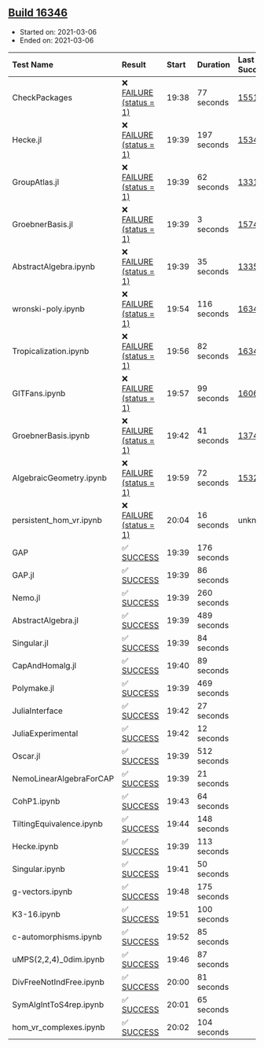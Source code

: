 ## [Build 16346](https://oscarci.mathematik.uni-kl.de/job/oscar/16346/)

* Started on: 2021-03-06
* Ended on: 2021-03-06

| Test Name    | Result | Start | Duration | Last Success | First Failure |
|:-------------|:-------|:------|:---------|:-------------|:--------------|
| CheckPackages | ❌ [FAILURE (status = 1)](https://oscarci.mathematik.uni-kl.de/job/oscar/16346/artifact/logs/build-16346/CheckPackages.log) | 19:38 | 77 seconds | [15514](https://oscarci.mathematik.uni-kl.de/job/oscar/15514/) | [15515](https://oscarci.mathematik.uni-kl.de/job/oscar/15515/) |
| Hecke.jl | ❌ [FAILURE (status = 1)](https://oscarci.mathematik.uni-kl.de/job/oscar/16346/artifact/logs/build-16346/Hecke.jl.log) | 19:39 | 197 seconds | [15344](https://oscarci.mathematik.uni-kl.de/job/oscar/15344/) | [15348](https://oscarci.mathematik.uni-kl.de/job/oscar/15348/) |
| GroupAtlas.jl | ❌ [FAILURE (status = 1)](https://oscarci.mathematik.uni-kl.de/job/oscar/16346/artifact/logs/build-16346/GroupAtlas.jl.log) | 19:39 | 62 seconds | [13311](https://oscarci.mathematik.uni-kl.de/job/oscar/13311/) | [13312](https://oscarci.mathematik.uni-kl.de/job/oscar/13312/) |
| GroebnerBasis.jl | ❌ [FAILURE (status = 1)](https://oscarci.mathematik.uni-kl.de/job/oscar/16346/artifact/logs/build-16346/GroebnerBasis.jl.log) | 19:39 | 3 seconds | [15745](https://oscarci.mathematik.uni-kl.de/job/oscar/15745/) | [15746](https://oscarci.mathematik.uni-kl.de/job/oscar/15746/) |
| AbstractAlgebra.ipynb | ❌ [FAILURE (status = 1)](https://oscarci.mathematik.uni-kl.de/job/oscar/16346/artifact/logs/build-16346/AbstractAlgebra.ipynb.log) | 19:39 | 35 seconds | [13355](https://oscarci.mathematik.uni-kl.de/job/oscar/13355/) | [13356](https://oscarci.mathematik.uni-kl.de/job/oscar/13356/) |
| wronski-poly.ipynb | ❌ [FAILURE (status = 1)](https://oscarci.mathematik.uni-kl.de/job/oscar/16346/artifact/logs/build-16346/wronski-poly.ipynb.log) | 19:54 | 116 seconds | [16345](https://oscarci.mathematik.uni-kl.de/job/oscar/16345/) | [16346](https://oscarci.mathematik.uni-kl.de/job/oscar/16346/) |
| Tropicalization.ipynb | ❌ [FAILURE (status = 1)](https://oscarci.mathematik.uni-kl.de/job/oscar/16346/artifact/logs/build-16346/Tropicalization.ipynb.log) | 19:56 | 82 seconds | [16345](https://oscarci.mathematik.uni-kl.de/job/oscar/16345/) | [16346](https://oscarci.mathematik.uni-kl.de/job/oscar/16346/) |
| GITFans.ipynb | ❌ [FAILURE (status = 1)](https://oscarci.mathematik.uni-kl.de/job/oscar/16346/artifact/logs/build-16346/GITFans.ipynb.log) | 19:57 | 99 seconds | [16068](https://oscarci.mathematik.uni-kl.de/job/oscar/16068/) | [16069](https://oscarci.mathematik.uni-kl.de/job/oscar/16069/) |
| GroebnerBasis.ipynb | ❌ [FAILURE (status = 1)](https://oscarci.mathematik.uni-kl.de/job/oscar/16346/artifact/logs/build-16346/GroebnerBasis.ipynb.log) | 19:42 | 41 seconds | [13748](https://oscarci.mathematik.uni-kl.de/job/oscar/13748/) | [13749](https://oscarci.mathematik.uni-kl.de/job/oscar/13749/) |
| AlgebraicGeometry.ipynb | ❌ [FAILURE (status = 1)](https://oscarci.mathematik.uni-kl.de/job/oscar/16346/artifact/logs/build-16346/AlgebraicGeometry.ipynb.log) | 19:59 | 72 seconds | [15322](https://oscarci.mathematik.uni-kl.de/job/oscar/15322/) | [15323](https://oscarci.mathematik.uni-kl.de/job/oscar/15323/) |
| persistent_hom_vr.ipynb | ❌ [FAILURE (status = 1)](https://oscarci.mathematik.uni-kl.de/job/oscar/16346/artifact/logs/build-16346/persistent_hom_vr.ipynb.log) | 20:04 | 16 seconds | unknown | unknown |
| GAP | ✅ [SUCCESS](https://oscarci.mathematik.uni-kl.de/job/oscar/16346/artifact/logs/build-16346/GAP.log) | 19:39 | 176 seconds |  |  |
| GAP.jl | ✅ [SUCCESS](https://oscarci.mathematik.uni-kl.de/job/oscar/16346/artifact/logs/build-16346/GAP.jl.log) | 19:39 | 86 seconds |  |  |
| Nemo.jl | ✅ [SUCCESS](https://oscarci.mathematik.uni-kl.de/job/oscar/16346/artifact/logs/build-16346/Nemo.jl.log) | 19:39 | 260 seconds |  |  |
| AbstractAlgebra.jl | ✅ [SUCCESS](https://oscarci.mathematik.uni-kl.de/job/oscar/16346/artifact/logs/build-16346/AbstractAlgebra.jl.log) | 19:39 | 489 seconds |  |  |
| Singular.jl | ✅ [SUCCESS](https://oscarci.mathematik.uni-kl.de/job/oscar/16346/artifact/logs/build-16346/Singular.jl.log) | 19:39 | 84 seconds |  |  |
| CapAndHomalg.jl | ✅ [SUCCESS](https://oscarci.mathematik.uni-kl.de/job/oscar/16346/artifact/logs/build-16346/CapAndHomalg.jl.log) | 19:40 | 89 seconds |  |  |
| Polymake.jl | ✅ [SUCCESS](https://oscarci.mathematik.uni-kl.de/job/oscar/16346/artifact/logs/build-16346/Polymake.jl.log) | 19:39 | 469 seconds |  |  |
| JuliaInterface | ✅ [SUCCESS](https://oscarci.mathematik.uni-kl.de/job/oscar/16346/artifact/logs/build-16346/JuliaInterface.log) | 19:42 | 27 seconds |  |  |
| JuliaExperimental | ✅ [SUCCESS](https://oscarci.mathematik.uni-kl.de/job/oscar/16346/artifact/logs/build-16346/JuliaExperimental.log) | 19:42 | 12 seconds |  |  |
| Oscar.jl | ✅ [SUCCESS](https://oscarci.mathematik.uni-kl.de/job/oscar/16346/artifact/logs/build-16346/Oscar.jl.log) | 19:39 | 512 seconds |  |  |
| NemoLinearAlgebraForCAP | ✅ [SUCCESS](https://oscarci.mathematik.uni-kl.de/job/oscar/16346/artifact/logs/build-16346/NemoLinearAlgebraForCAP.log) | 19:39 | 21 seconds |  |  |
| CohP1.ipynb | ✅ [SUCCESS](https://oscarci.mathematik.uni-kl.de/job/oscar/16346/artifact/logs/build-16346/CohP1.ipynb.log) | 19:43 | 64 seconds |  |  |
| TiltingEquivalence.ipynb | ✅ [SUCCESS](https://oscarci.mathematik.uni-kl.de/job/oscar/16346/artifact/logs/build-16346/TiltingEquivalence.ipynb.log) | 19:44 | 148 seconds |  |  |
| Hecke.ipynb | ✅ [SUCCESS](https://oscarci.mathematik.uni-kl.de/job/oscar/16346/artifact/logs/build-16346/Hecke.ipynb.log) | 19:39 | 113 seconds |  |  |
| Singular.ipynb | ✅ [SUCCESS](https://oscarci.mathematik.uni-kl.de/job/oscar/16346/artifact/logs/build-16346/Singular.ipynb.log) | 19:41 | 50 seconds |  |  |
| g-vectors.ipynb | ✅ [SUCCESS](https://oscarci.mathematik.uni-kl.de/job/oscar/16346/artifact/logs/build-16346/g-vectors.ipynb.log) | 19:48 | 175 seconds |  |  |
| K3-16.ipynb | ✅ [SUCCESS](https://oscarci.mathematik.uni-kl.de/job/oscar/16346/artifact/logs/build-16346/K3-16.ipynb.log) | 19:51 | 100 seconds |  |  |
| c-automorphisms.ipynb | ✅ [SUCCESS](https://oscarci.mathematik.uni-kl.de/job/oscar/16346/artifact/logs/build-16346/c-automorphisms.ipynb.log) | 19:52 | 85 seconds |  |  |
| uMPS(2,2,4)_0dim.ipynb | ✅ [SUCCESS](https://oscarci.mathematik.uni-kl.de/job/oscar/16346/artifact/logs/build-16346/uMPS-2-2-4-_0dim.ipynb.log) | 19:46 | 87 seconds |  |  |
| DivFreeNotIndFree.ipynb | ✅ [SUCCESS](https://oscarci.mathematik.uni-kl.de/job/oscar/16346/artifact/logs/build-16346/DivFreeNotIndFree.ipynb.log) | 20:00 | 81 seconds |  |  |
| SymAlgIntToS4rep.ipynb | ✅ [SUCCESS](https://oscarci.mathematik.uni-kl.de/job/oscar/16346/artifact/logs/build-16346/SymAlgIntToS4rep.ipynb.log) | 20:01 | 65 seconds |  |  |
| hom_vr_complexes.ipynb | ✅ [SUCCESS](https://oscarci.mathematik.uni-kl.de/job/oscar/16346/artifact/logs/build-16346/hom_vr_complexes.ipynb.log) | 20:02 | 104 seconds |  |  |

